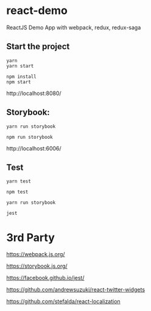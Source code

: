 # react-demo
ReactJS Demo App with webpack, redux, redux-saga

## Start the project
```
yarn
yarn start
```
```
npm install
npm start
```
http://localhost:8080/

## Storybook:
```
yarn run storybook
```
```
npm run storybook
```
http://localhost:6006/

## Test
```
yarn test
```
```
npm test
```
```
yarn run storybook
```
```
jest
```


# 3rd Party

https://webpack.js.org/

https://storybook.js.org/

https://facebook.github.io/jest/

https://github.com/andrewsuzuki/react-twitter-widgets

https://github.com/stefalda/react-localization
